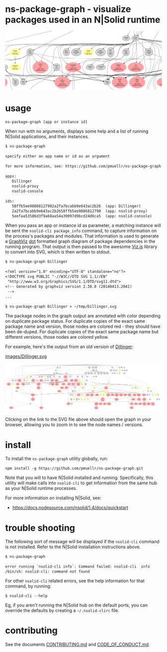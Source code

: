 ns-package-graph - visualize packages used in an N|Solid runtime
================================================================================

![](images/sample-slice.png)

usage
================================================================================

    ns-package-graph [app or instance id]

When run with no arguments, displays some help and a list of running N|Solid
applications, and their instances.

    $ ns-package-graph

    specify either an app name or id as an argument

    for more information, see: https://github.com/pmuellr/ns-package-graph

    apps:
       Dillinger
       nsolid-proxy
       nsolid-console

    ids:
       58ffb5ee98868127902a2fa7bcabb9e643ac2b26  (app: Dillinger)
       2a2fa7bcabb9e643ac2b2658ffb5ee9886812790  (app: nsolid-proxy)
       5eefaa53586d3f9a68aa54a39097d9bcd24d6ca5  (app: nsolid-console)

When you pass an app or instance id as parameter, a matching instance will
be sent the `nsolid-cli package_info` command, to capture information on the
process's packages and modules.  That information is used to generate a
[GraphViz][] [dot][] formatted graph diagram of package dependencies in the
running program.  That output is then passed to the awesome [Viz.js][] library
to convert into SVG, which is then written to stdout.

    $ ns-package-graph Dillinger

    <?xml version="1.0" encoding="UTF-8" standalone="no"?>
    <!DOCTYPE svg PUBLIC "-//W3C//DTD SVG 1.1//EN"
     "http://www.w3.org/Graphics/SVG/1.1/DTD/svg11.dtd">
    <!-- Generated by graphviz version 2.38.0 (20140413.2041)
     -->
    ...

    $ ns-package-graph Dillinger > ~/tmp/Dillinger.svg

The package nodes in the graph output are annotated with color depending on
duplicate package status.  For duplicate copies of the exact same package name
and version, those nodes are colored red - they should have been de-duped.  For
duplicate copies of the exact same package name but different versions, those
nodes are colored yellow.

For example, here's the output from an old version of [Dillinger][]:

[images/Dillinger.svg](https://pmuellr.github.io/ns-package-graph/images/Dillinger.svg)

![PNG image of packages in the Dillinger app](images/Dillinger.png)

Clicking on the link to the SVG file above should open the graph in your
browser, allowing you to zoom in to see the node names / versions.


[GraphViz]: http://www.graphviz.org/
[dot]: http://www.graphviz.org/pdf/dotguide.pdf
[Viz.js]: http://mdaines.github.io/viz.js/
[Dillinger]: http://dillinger.io/


install
================================================================================

To install the `ns-package-graph` utility globally, run:

    npm install -g https://github.com/pmuellr/ns-package-graph.git

Note that you will to have N|Solid installed and running.  Specifically, this
utility will make calls into `nsolid-cli` to get information from the same
hub as your N|Solid runtime processes.

For more information on installing N|Solid, see:

* https://docs.nodesource.com/nsolid/1.4/docs/quickstart


trouble shooting
================================================================================

The following sort of message will be displayed if the `nsolid-cli` command is
not installed.  Refer to the N|Solid installation instructions above.

    $ ns-package-graph

    error running `nsolid-cli info`: Command failed: nsolid-cli  info
    /bin/sh: nsolid-cli: command not found

For other `nsolid-cli` related errors, see the help information for that
command, by running:

    $ nsolid-cli --help

Eg, if you aren't running the N|Solid hub on the default ports, you can override
the defaults by creating a `~/.nsolid-clirc` file.


contributing
================================================================================

See the documents [CONTRIBUTING.md](CONTRIBUTING.md) and
[CODE_OF_CONDUCT.md](CODE_OF_CONDUCT.md).
